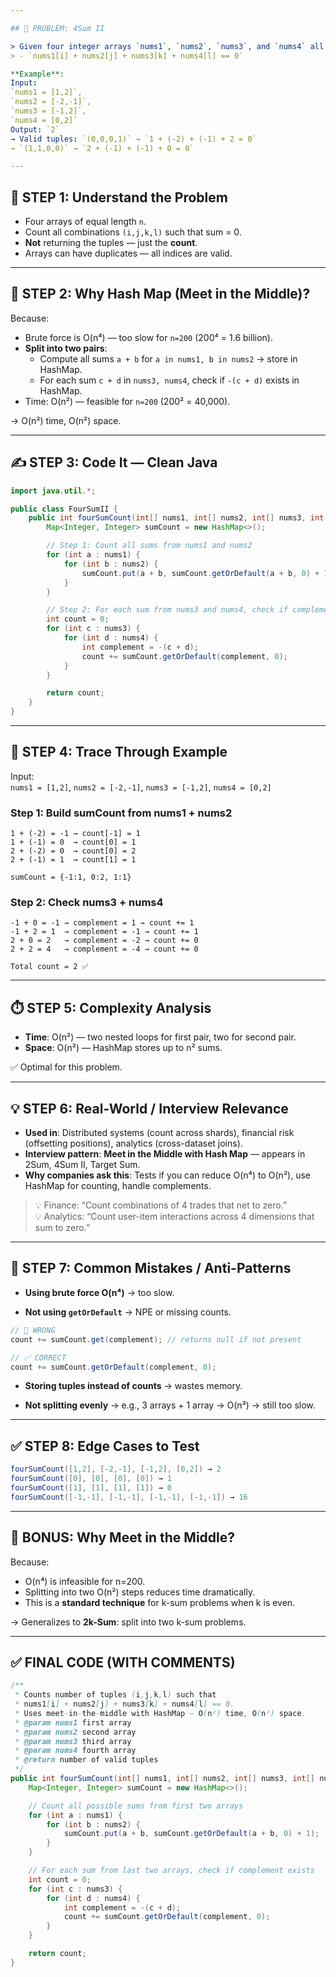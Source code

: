 ```yaml
---

## 🎯 PROBLEM: 4Sum II

> Given four integer arrays `nums1`, `nums2`, `nums3`, and `nums4` all of length `n`, return the number of tuples `(i, j, k, l)` such that:
> - `nums1[i] + nums2[j] + nums3[k] + nums4[l] == 0`

**Example**:  
Input:  
`nums1 = [1,2]`,  
`nums2 = [-2,-1]`,  
`nums3 = [-1,2]`,  
`nums4 = [0,2]`  
Output: `2`  
→ Valid tuples: `(0,0,0,1)` → `1 + (-2) + (-1) + 2 = 0`  
→ `(1,1,0,0)` → `2 + (-1) + (-1) + 0 = 0`

---
```


## 🧠 STEP 1: Understand the Problem

- Four arrays of equal length `n`.
- Count all combinations `(i,j,k,l)` such that sum = 0.
- **Not** returning the tuples — just the **count**.
- Arrays can have duplicates — all indices are valid.

---

## 🧩 STEP 2: Why Hash Map (Meet in the Middle)?

Because:

- Brute force is O(n⁴) — too slow for `n=200` (200⁴ = 1.6 billion).
- **Split into two pairs**:
  - Compute all sums `a + b` for `a in nums1, b in nums2` → store in HashMap.
  - For each sum `c + d` in `nums3, nums4`, check if `-(c + d)` exists in HashMap.
- Time: O(n²) — feasible for `n=200` (200² = 40,000).

→ O(n²) time, O(n²) space.

---

## ✍️ STEP 3: Code It — Clean Java

```java
import java.util.*;

public class FourSumII {
    public int fourSumCount(int[] nums1, int[] nums2, int[] nums3, int[] nums4) {
        Map<Integer, Integer> sumCount = new HashMap<>();

        // Step 1: Count all sums from nums1 and nums2
        for (int a : nums1) {
            for (int b : nums2) {
                sumCount.put(a + b, sumCount.getOrDefault(a + b, 0) + 1);
            }
        }

        // Step 2: For each sum from nums3 and nums4, check if complement exists
        int count = 0;
        for (int c : nums3) {
            for (int d : nums4) {
                int complement = -(c + d);
                count += sumCount.getOrDefault(complement, 0);
            }
        }

        return count;
    }
}
```

---

## 🧪 STEP 4: Trace Through Example

Input:  
`nums1 = [1,2]`, `nums2 = [-2,-1]`, `nums3 = [-1,2]`, `nums4 = [0,2]`

### Step 1: Build sumCount from nums1 + nums2

```
1 + (-2) = -1 → count[-1] = 1
1 + (-1) = 0  → count[0] = 1
2 + (-2) = 0  → count[0] = 2
2 + (-1) = 1  → count[1] = 1

sumCount = {-1:1, 0:2, 1:1}
```

### Step 2: Check nums3 + nums4

```
-1 + 0 = -1 → complement = 1 → count += 1
-1 + 2 = 1  → complement = -1 → count += 1
2 + 0 = 2   → complement = -2 → count += 0
2 + 2 = 4   → complement = -4 → count += 0

Total count = 2 ✅
```

---

## ⏱️ STEP 5: Complexity Analysis

- **Time**: O(n²) — two nested loops for first pair, two for second pair.
- **Space**: O(n²) — HashMap stores up to n² sums.

✅ Optimal for this problem.

---

## 💡 STEP 6: Real-World / Interview Relevance

- **Used in**: Distributed systems (count across shards), financial risk (offsetting positions), analytics (cross-dataset joins).
- **Interview pattern**: **Meet in the Middle with Hash Map** — appears in 2Sum, 4Sum II, Target Sum.
- **Why companies ask this**: Tests if you can reduce O(n⁴) to O(n²), use HashMap for counting, handle complements.

> 💡 Finance: “Count combinations of 4 trades that net to zero.”  
> 💡 Analytics: “Count user-item interactions across 4 dimensions that sum to zero.”

---

## 🚫 STEP 7: Common Mistakes / Anti-Patterns

- **Using brute force O(n⁴)** → too slow.

- **Not using `getOrDefault`** → NPE or missing counts.

```java
// 🚫 WRONG
count += sumCount.get(complement); // returns null if not present

// ✅ CORRECT
count += sumCount.getOrDefault(complement, 0);
```

- **Storing tuples instead of counts** → wastes memory.

- **Not splitting evenly** → e.g., 3 arrays + 1 array → O(n³) → still too slow.

---

## ✅ STEP 8: Edge Cases to Test

```java
fourSumCount([1,2], [-2,-1], [-1,2], [0,2]) → 2
fourSumCount([0], [0], [0], [0]) → 1
fourSumCount([1], [1], [1], [1]) → 0
fourSumCount([-1,-1], [-1,-1], [-1,-1], [-1,-1]) → 16
```

---

## 🧠 BONUS: Why Meet in the Middle?

Because:

- O(n⁴) is infeasible for n=200.
- Splitting into two O(n²) steps reduces time dramatically.
- This is a **standard technique** for k-sum problems when k is even.

→ Generalizes to **2k-Sum**: split into two k-sum problems.

---

## ✅ FINAL CODE (WITH COMMENTS)

```java
/**
 * Counts number of tuples (i,j,k,l) such that 
 * nums1[i] + nums2[j] + nums3[k] + nums4[l] == 0.
 * Uses meet-in-the-middle with HashMap — O(n²) time, O(n²) space.
 * @param nums1 first array
 * @param nums2 second array
 * @param nums3 third array
 * @param nums4 fourth array
 * @return number of valid tuples
 */
public int fourSumCount(int[] nums1, int[] nums2, int[] nums3, int[] nums4) {
    Map<Integer, Integer> sumCount = new HashMap<>();

    // Count all possible sums from first two arrays
    for (int a : nums1) {
        for (int b : nums2) {
            sumCount.put(a + b, sumCount.getOrDefault(a + b, 0) + 1);
        }
    }

    // For each sum from last two arrays, check if complement exists
    int count = 0;
    for (int c : nums3) {
        for (int d : nums4) {
            int complement = -(c + d);
            count += sumCount.getOrDefault(complement, 0);
        }
    }

    return count;
}
```

